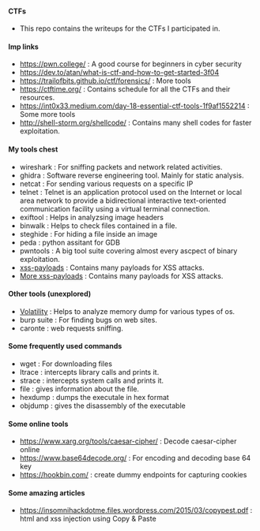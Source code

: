 #### CTFs

- This repo contains the writeups for the CTFs I participated in.

#### Imp links

- https://pwn.college/ : A good course for beginners in cyber security
- https://dev.to/atan/what-is-ctf-and-how-to-get-started-3f04
- https://trailofbits.github.io/ctf/forensics/ : More tools
- https://ctftime.org/ : Contains schedule for all the CTFs and their resources.
- https://int0x33.medium.com/day-18-essential-ctf-tools-1f9af1552214 : Some more tools
- http://shell-storm.org/shellcode/ : Contains many shell codes for faster exploitation. 

#### My tools chest

- wireshark : For sniffing packets and network related activities.
- ghidra : Software reverse engineering tool. Mainly for static analysis.
- netcat : For sending various requests on a specific IP
- telnet : Telnet is an application protocol used on the Internet or local area network to provide a bidirectional interactive text-oriented communication facility using a virtual terminal connection.
- exiftool : Helps in analyzsing image headers
- binwalk : Helps to check files contained in a file.
- steghide : For hiding a file inside an image
- peda : python assitant for GDB
- pwntools : A big tool suite covering almost every ascpect of binary exploitation.
- <a href="https://github.com/payloadbox/xss-payload-list">xss-payloads</a> : Contains many payloads for XSS attacks.
- <a href="https://github.com/swisskyrepo/PayloadsAllTheThings/blob/master/XSS%20Injection/README.md">More xss-payloads</a> : Contains many payloads for XSS attacks.

#### Other tools (unexplored)

- <a href="https://github.com/volatilityfoundation/volatility">Volatility</a> : Helps to analyze memory dump for various types of os.
- burp suite : For finding bugs on web sites.
- caronte : web requests sniffing. 

#### Some frequently used commands

- wget : For downloading files
- ltrace : intercepts library calls and prints it.
- strace : intercepts system calls and prints it.
- file : gives information about the file.
- hexdump : dumps the executale in hex format
- objdump : gives the disassembly of the executable

#### Some online tools

- https://www.xarg.org/tools/caesar-cipher/ : Decode caesar-cipher online
- https://www.base64decode.org/ : For encoding and decoding base 64 key
- https://hookbin.com/ : create dummy endpoints for capturing cookies

#### Some amazing articles

- https://insomnihackdotme.files.wordpress.com/2015/03/copypest.pdf : html and xss injection using Copy & Paste
